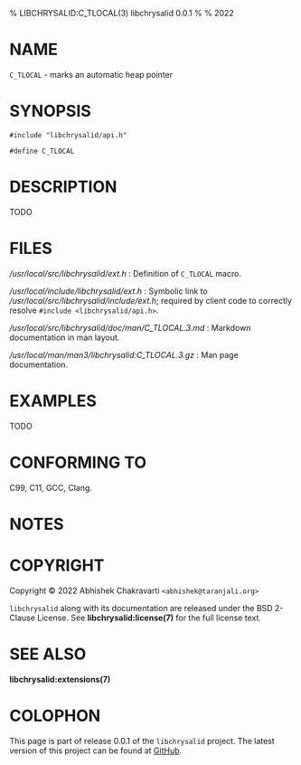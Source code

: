 % LIBCHRYSALID:C_TLOCAL(3) libchrysalid 0.0.1
%
% 2022


# NAME

`C_TLOCAL` - marks an automatic heap pointer


# SYNOPSIS

```
#include "libchrysalid/api.h"

#define C_TLOCAL
```


# DESCRIPTION

TODO


# FILES

*/usr/local/src/libchrysalid/ext.h*
: Definition of `C_TLOCAL` macro.

*/usr/local/include/libchrysalid/ext.h*
: Symbolic link to */usr/local/src/libchrysalid/include/ext.h*; required by
client code to correctly resolve `#include <libchrysalid/api.h>`.

*/usr/local/src/libchrysalid/doc/man/C_TLOCAL.3.md*
: Markdown documentation in man layout.

*/usr/local/man/man3/libchrysalid:C_TLOCAL.3.gz*
: Man page documentation.


# EXAMPLES

TODO


# CONFORMING TO

C99, C11, GCC, Clang.


# NOTES


# COPYRIGHT

Copyright &copy; 2022 Abhishek Chakravarti `<abhishek@taranjali.org>`

`libchrysalid` along with its documentation are released under the BSD 2-Clause
License. See **libchrysalid:license(7)** for the full license text.


# SEE ALSO

**libchrysalid:extensions(7)**


# COLOPHON

This page is part of release 0.0.1 of the `libchrysalid` project. The latest
version of this project can be found at
[GitHub](https://github.com/achakravarti/libchrysalid).

